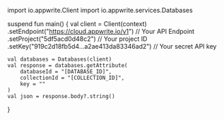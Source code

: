import io.appwrite.Client
import io.appwrite.services.Databases

suspend fun main() {
    val client = Client(context)
      .setEndpoint("https://cloud.appwrite.io/v1") // Your API Endpoint
      .setProject("5df5acd0d48c2") // Your project ID
      .setKey("919c2d18fb5d4...a2ae413da83346ad2") // Your secret API key

    val databases = Databases(client)
    val response = databases.getAttribute(
        databaseId = "[DATABASE_ID]",
        collectionId = "[COLLECTION_ID]",
        key = ""
    )
    val json = response.body?.string()
}
